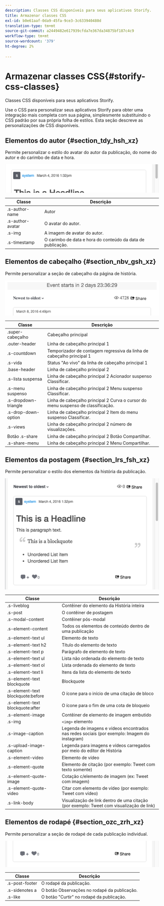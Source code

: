 ```yaml
---
description: Classes CSS disponíveis para seus aplicativos Storify.
title: Armazenar classes CSS
exl-id: b0e61aaf-0da9-45fa-9ce3-3c633940480d
translation-type: tm+mt
source-git-commit: a2449482e617939cfda7e367da34875bf187c4c9
workflow-type: tm+mt
source-wordcount: '379'
ht-degree: 2%

---
```


# Armazenar classes CSS{#storify-css-classes}

Classes CSS disponíveis para seus aplicativos Storify.

Use o CSS para personalizar seus aplicativos Storify para obter uma integração mais completa com sua página, simplesmente substituindo o CSS padrão por sua própria folha de estilos. Esta seção descreve as personalizações de CSS disponíveis.

## Elementos do autor {#section_tdy_hsh_xz}

Permite personalizar o estilo do avatar do autor da publicação, do nome do autor e do carimbo de data e hora.

![](assets/StorifyAuthorCSS.png)

| Classe | Descrição |
|---|---|
| .s-author-name | Autor |
| .s-author-avatar | O avatar do autor. |
| .s-img | A imagem de avatar do autor. |
| .s-timestamp | O carimbo de data e hora do conteúdo da data de publicação. |

## Elementos de cabeçalho {#section_nbv_gsh_xz}

Permite personalizar a seção de cabeçalho da página de história.

![](assets/StorifyHeaderCSS-countdown-1.png)

| **Classe** | **Descrição** |
|---|---|
| .super-cabeçalho | Cabeçalho principal |
| .outer-header | Linha de cabeçalho principal 1 |
| .s-countdown | Temporizador de contagem regressiva da linha de cabeçalho principal 1 |
| .s-vida | Status &quot;Ao vivo&quot; da linha de cabeçalho principal 1 |
| .base-header | Linha de cabeçalho principal 2 |
| .s-lista suspensa | Linha de cabeçalho principal 2 Acionador suspenso Classificar. |
| .s-menu suspenso | Linha de cabeçalho principal 2 Menu suspenso Classificar. |
| .s-dropdown-triangle | Linha de cabeçalho principal 2 Curva o cursor do menu suspenso de classificação. |
| .s-drop-down-option | Linha de cabeçalho principal 2 Item do menu suspenso Classificar. |
| .s-views | Linha de cabeçalho principal 2 número de visualizações. |
| Botão .s-share | Linha de cabeçalho principal 2 Botão Compartilhar. |
| .s-share-menu | Linha de cabeçalho principal 2 Menu Compartilhar. |

## Elementos da postagem {#section_lrs_fsh_xz}

Permite personalizar o estilo dos elementos da história da publicação.

![](assets/StorifyPostCSS.png)

| **Classe** | **Descrição** |
|---|---|
| .s-liveblog | Contêiner do elemento da História inteira |
| .s-post | O contêiner de postagem |
| .s-modal-content | Contêiner pós-modal |
| .s-element-content | Todos os elementos de conteúdo dentro de uma publicação |
| .s-element-text ul | Elemento de texto |
| .s-element-text h2 | Título do elemento de texto |
| .s-element-text p | Parágrafo de elemento de texto |
| .s-element-text ul | Lista não ordenada do elemento de texto |
| .s-element-text ol | Lista ordenada do elemento de texto |
| .s-element-text li | Itens da lista do elemento de texto |
| .s-element-text blockquote | Blockquote |
| .s-element-text blockquote:before | O ícone para o início de uma citação de bloco |
| .s-element-text blockquote:after | O ícone para o fim de uma cota de bloqueio |
| .s-element-image | Contêiner de elemento de imagem embutido |
| .s-img | `<img>` elemento |
| .s-image-caption | Legenda de imagens e vídeos encontrados nas redes sociais (por exemplo: Imagem do instagram) |
| .s-upload-image-caption | Legenda para imagens e vídeos carregados por meio do editor de História |
| .s-element-video | Elemento de vídeo |
| .s-element-quote | Elemento de citação (por exemplo: Tweet com texto somente) |
| .s-element-quote-image | Cotação c/elemento de imagem (ex: Tweet com imagem) |
| .s-element-quote-video | Citar com elemento de vídeo (por exemplo: Tweet com vídeo) |
| .s-link-body | Visualização de link dentro de uma citação (por exemplo: Tweet com visualização de link) |

## Elementos de rodapé {#section_ozc_zrh_xz}

Permite personalizar a seção de rodapé de cada publicação individual.

![](assets/storify_CSS_footer.png)

| **Classe** | **Descrição** |
|---|---|
| .s-post-footer | O rodapé da publicação. |
| .s-sidenotes a | O botão Observações no rodapé da publicação. |
| .s-like | O botão &quot;Curtir&quot; no rodapé da publicação. |
